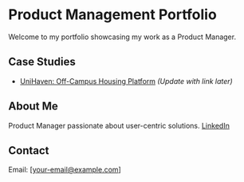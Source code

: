 # Product Management Portfolio

Welcome to my portfolio showcasing my work as a Product Manager.

## Case Studies
- [UniHaven: Off-Campus Housing Platform](#) *(Update with link later)*

## About Me
Product Manager passionate about user-centric solutions. [LinkedIn](#)

## Contact
Email: [your-email@example.com]
